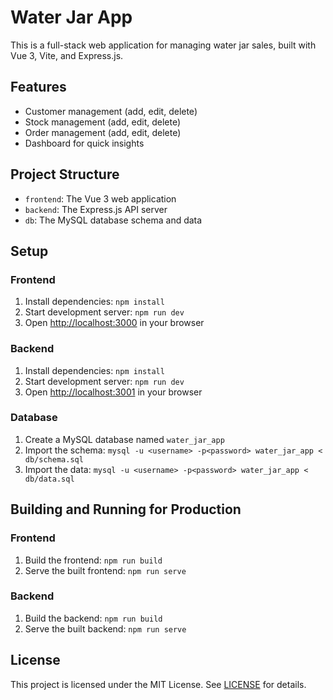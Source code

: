 # Water Jar App

This is a full-stack web application for managing water jar sales, built with Vue 3, Vite, and Express.js.

## Features

- Customer management (add, edit, delete)
- Stock management (add, edit, delete)
- Order management (add, edit, delete)
- Dashboard for quick insights

## Project Structure

- `frontend`: The Vue 3 web application
- `backend`: The Express.js API server
- `db`: The MySQL database schema and data

## Setup

### Frontend

1. Install dependencies: `npm install`
2. Start development server: `npm run dev`
3. Open [http://localhost:3000](http://localhost:3000) in your browser

### Backend

1. Install dependencies: `npm install`
2. Start development server: `npm run dev`
3. Open [http://localhost:3001](http://localhost:3001) in your browser

### Database

1. Create a MySQL database named `water_jar_app`
2. Import the schema: `mysql -u <username> -p<password> water_jar_app < db/schema.sql`
3. Import the data: `mysql -u <username> -p<password> water_jar_app < db/data.sql`

## Building and Running for Production

### Frontend

1. Build the frontend: `npm run build`
2. Serve the built frontend: `npm run serve`

### Backend

1. Build the backend: `npm run build`
2. Serve the built backend: `npm run serve`

## License

This project is licensed under the MIT License. See [LICENSE](LICENSE) for details.

